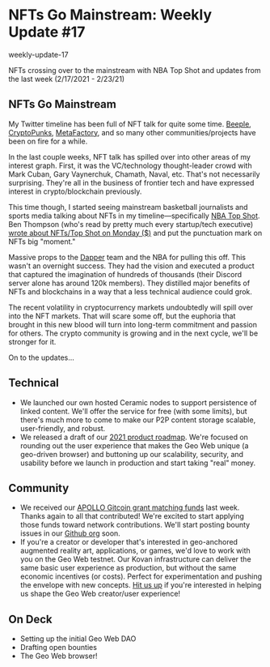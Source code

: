 # NFTs Go Mainstream: Weekly Update #17

weekly-update-17

NFTs crossing over to the mainstream with NBA Top Shot and updates from the last week (2/17/2021 - 2/23/21)

## NFTs Go Mainstream

My Twitter timeline has been full of NFT talk for quite some time. [Beeple](https://www.beeple-crap.com/), [CryptoPunks](https://www.larvalabs.com/cryptopunks), [MetaFactory](https://shop.metafactory.ai/), and so many other communities/projects have been on fire for a while.

In the last couple weeks, NFT talk has spilled over into other areas of my interest graph. First, it was the VC/technology thought-leader crowd with Mark Cuban, Gary Vaynerchuk, Chamath, Naval, etc. That&#39;s not necessarily surprising. They&#39;re all in the business of frontier tech and have expressed interest in crypto/blockchain previously.

This time though, I started seeing mainstream basketball journalists and sports media talking about NFTs in my timeline—specifically [NBA Top Shot](https://www.nbatopshot.com/). Ben Thompson (who&#39;s read by pretty much every startup/tech executive) [wrote about NFTs/Top Shot on Monday ($)](https://stratechery.com/2021/nonfungible-tokens-nba-top-shot-the-creation-of-consumption/) and put the punctuation mark on NFTs big &quot;moment.&quot;

Massive props to the [Dapper](https://www.dapperlabs.com/) team and the NBA for pulling this off. This wasn&#39;t an overnight success. They had the vision and executed a product that captured the imagination of hundreds of thousands (their Discord server alone has around 120k members). They distilled major benefits of NFTs and blockchains in a way that a less technical audience could grok.

The recent volatility in cryptocurrency markets undoubtedly will spill over into the NFT markets. That will scare some off, but the euphoria that brought in this new blood will turn into long-term commitment and passion for others. The crypto community is growing and in the next cycle, we&#39;ll be stronger for it.

On to the updates...

## Technical

- We launched our own hosted Ceramic nodes to support persistence of linked content. We&#39;ll offer the service for free (with some limits), but there&#39;s much more to come to make our P2P content storage scalable, user-friendly, and robust.
- We released a draft of our [2021 product roadmap](https://github.com/Geo-Web-Project/specs/blob/master/2021%20Geo%20Web%20Roadmap%20Epics.md). We&#39;re focused on rounding out the user experience that makes the Geo Web unique (a geo-driven browser) and buttoning up our scalability, security, and usability before we launch in production and start taking &quot;real&quot; money.

## Community

- We received our [APOLLO Gitcoin grant matching funds](https://gitcoin.co/grants/1403/the-geo-web) last week. Thanks again to all that contributed! We&#39;re excited to start applying those funds toward network contributions. We&#39;ll start posting bounty issues in our [Github org](https://github.com/Geo-Web-Project) soon.
- If you&#39;re a creator or developer that&#39;s interested in geo-anchored augmented reality art, applications, or games, we&#39;d love to work with you on the Geo Web testnet. Our Kovan infrastructure can deliver the same basic user experience as production, but without the same economic incentives (or costs). Perfect for experimentation and pushing the envelope with new concepts. [Hit us up](mailto:info@geoweb.network) if you&#39;re interested in helping us shape the Geo Web creator/user experience!

## On Deck

- Setting up the initial Geo Web DAO
- Drafting open bounties
- The Geo Web browser!
